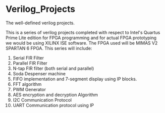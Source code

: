 # Verilog_Projects
 The well-defined verilog projects.

This is a series of verilog projects completed with respect to Intel's Quartus Prime Lite edition for FPGA programming and for actual FPGA prototyping we would be using XILINX ISE software. The FPGA used will be MIMAS V2 SPARTAN 6 FPGA.
This series will include:
1. Serial FIR Filter
2. Parallel FIR Filter
3. N-tap FIR filter (both serial and parallel)
4. Soda Despenser machine
5. FIFO implementation and 7-segment display using IP blocks.
6. FFT algorithm
7. PWM Generator
8. AES encryption and decryption Algorithm
9. I2C Communication Protocol
10. UART Communication protocol using IP
